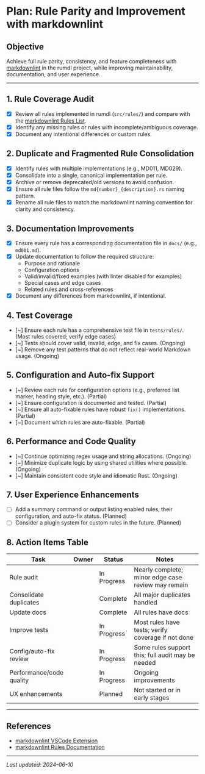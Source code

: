 # Plan: Rule Parity and Improvement with markdownlint

## Objective
Achieve full rule parity, consistency, and feature completeness with [markdownlint](https://marketplace.visualstudio.com/items/?itemName=DavidAnson.vscode-markdownlint) in the rumdl project, while improving maintainability, documentation, and user experience.

---

## 1. Rule Coverage Audit
- [x] Review all rules implemented in rumdl (`src/rules/`) and compare with the [markdownlint Rules List](https://github.com/DavidAnson/markdownlint/blob/main/doc/Rules.md).
- [x] Identify any missing rules or rules with incomplete/ambiguous coverage.
- [x] Document any intentional differences or custom rules.

## 2. Duplicate and Fragmented Rule Consolidation
- [x] Identify rules with multiple implementations (e.g., MD011, MD029).
- [x] Consolidate into a single, canonical implementation per rule.
- [x] Archive or remove deprecated/old versions to avoid confusion.
- [x] Ensure all rule files follow the `md{number}_{description}.rs` naming pattern.
- [x] Rename all rule files to match the markdownlint naming convention for clarity and consistency.

## 3. Documentation Improvements
- [x] Ensure every rule has a corresponding documentation file in `docs/` (e.g., `md001.md`).
- [x] Update documentation to follow the required structure:
    - Purpose and rationale
    - Configuration options
    - Valid/invalid/fixed examples (with linter disabled for examples)
    - Special cases and edge cases
    - Related rules and cross-references
- [x] Document any differences from markdownlint, if intentional.

## 4. Test Coverage
- [~] Ensure each rule has a comprehensive test file in `tests/rules/`. (Most rules covered; verify edge cases)
- [~] Tests should cover valid, invalid, edge, and fix cases. (Ongoing)
- [~] Remove any test patterns that do not reflect real-world Markdown usage. (Ongoing)

## 5. Configuration and Auto-fix Support
- [~] Review each rule for configuration options (e.g., preferred list marker, heading style, etc.). (Partial)
- [~] Ensure configuration is documented and tested. (Partial)
- [~] Ensure all auto-fixable rules have robust `fix()` implementations. (Partial)
- [~] Document which rules are auto-fixable. (Partial)

## 6. Performance and Code Quality
- [~] Continue optimizing regex usage and string allocations. (Ongoing)
- [~] Minimize duplicate logic by using shared utilities where possible. (Ongoing)
- [~] Maintain consistent code style and idiomatic Rust. (Ongoing)

## 7. User Experience Enhancements
- [ ] Add a summary command or output listing enabled rules, their configuration, and auto-fix status. (Planned)
- [ ] Consider a plugin system for custom rules in the future. (Planned)

## 8. Action Items Table
| Task                     | Owner | Status         | Notes                                                      |
|--------------------------|-------|----------------|------------------------------------------------------------|
| Rule audit               |       | In Progress    | Nearly complete; minor edge case review may remain         |
| Consolidate duplicates   |       | Complete       | All major duplicates handled                               |
| Update docs              |       | Complete       | All rules have docs                                        |
| Improve tests            |       | In Progress    | Most rules have tests; verify coverage if not done         |
| Config/auto-fix review   |       | In Progress    | Some rules support this; full audit may be needed          |
| Performance/code quality |       | In Progress    | Ongoing improvements                                       |
| UX enhancements          |       | Planned        | Not started or in early stages                             |

---

## References
- [markdownlint VSCode Extension](https://marketplace.visualstudio.com/items/?itemName=DavidAnson.vscode-markdownlint)
- [markdownlint Rules Documentation](https://github.com/DavidAnson/markdownlint/blob/main/doc/Rules.md)

---

*Last updated: 2024-06-10* 